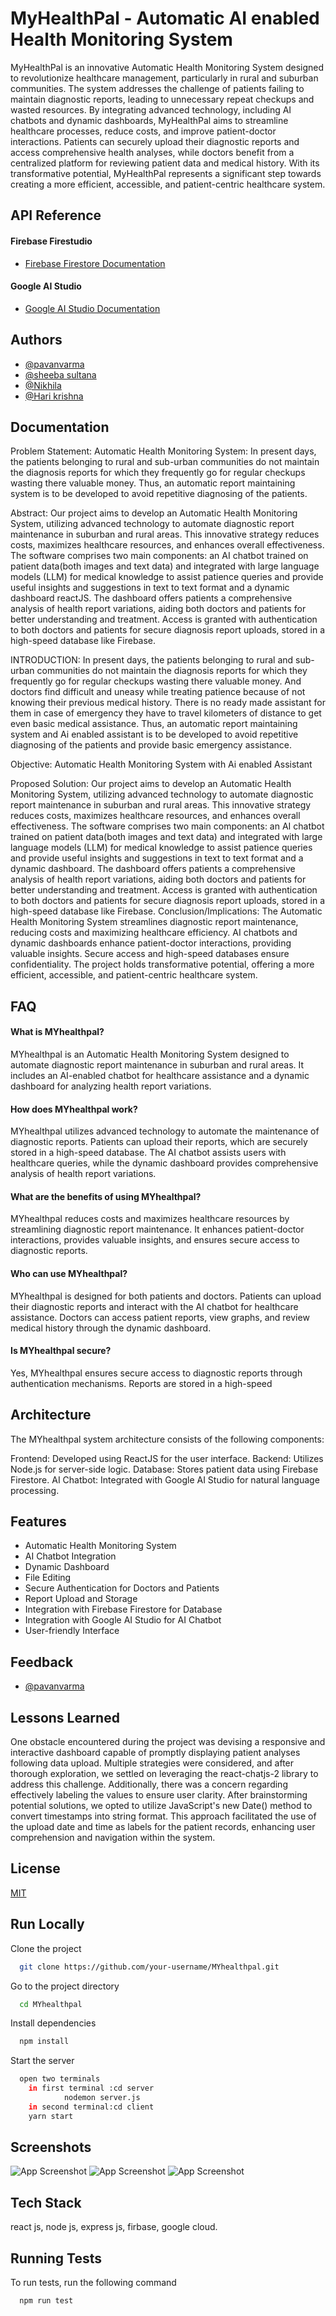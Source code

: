 
# MyHealthPal - Automatic AI enabled Health Monitoring System

MyHealthPal is an innovative Automatic Health Monitoring System designed to revolutionize healthcare management, particularly in rural and suburban communities. The system addresses the challenge of patients failing to maintain diagnostic reports, leading to unnecessary repeat checkups and wasted resources. By integrating advanced technology, including AI chatbots and dynamic dashboards, MyHealthPal aims to streamline healthcare processes, reduce costs, and improve patient-doctor interactions. Patients can securely upload their diagnostic reports and access comprehensive health analyses, while doctors benefit from a centralized platform for reviewing patient data and medical history. With its transformative potential, MyHealthPal represents a significant step towards creating a more efficient, accessible, and patient-centric healthcare system.

## API Reference

#### Firebase Firestudio
- [Firebase Firestore Documentation](https://firebase.google.com/docs/firestore)

#### Google AI Studio
- [Google AI Studio Documentation](https://ai.google/studio)





## Authors

- [@pavanvarma](https://github.com/PavanVarma474)
- [@sheeba sultana](https://github.com/SHEEBASULTANA)
- [@Nikhila ](https://github.com/nikhila-lanke)
- [@Hari krishna](https://github.com/Hari-Thakur)


## Documentation
Problem Statement:
Automatic Health Monitoring System: In present days, the patients belonging to rural and sub-urban communities do not maintain the diagnosis reports for which they frequently go for regular checkups wasting there valuable money. Thus, an automatic report maintaining system is to be developed to avoid repetitive diagnosing of the patients. 

Abstract:
Our project aims to develop an Automatic Health Monitoring System, utilizing advanced technology to automate diagnostic report maintenance in suburban and rural areas. This innovative strategy reduces costs, maximizes healthcare resources, and enhances overall effectiveness. The software comprises two main components: an AI chatbot trained on patient data(both images and text data) and integrated with large language models (LLM) for medical knowledge to assist patience queries and provide useful insights and suggestions in text to text format and a dynamic dashboard reactJS. The dashboard offers patients a comprehensive analysis of health report variations, aiding both doctors and patients for better understanding and treatment. Access is granted with authentication to both doctors and patients for secure diagnosis report uploads, stored in a high-speed database like Firebase.

INTRODUCTION:
In present days, the patients belonging to rural and sub-urban communities do not maintain the diagnosis reports for which they frequently go for regular checkups wasting there valuable money. And doctors find difficult and uneasy while treating patience because of not knowing their previous medical history. There is no ready made assistant for them in case of emergency they have to travel kilometers of distance to get even basic medical assistance. Thus, an automatic report maintaining system and Ai enabled assistant is to be developed to avoid repetitive diagnosing of the patients and provide basic emergency assistance. 

Objective:
Automatic Health Monitoring System with Ai enabled Assistant

Proposed Solution:
Our project aims to develop an Automatic Health Monitoring System, utilizing advanced technology to automate diagnostic report maintenance in suburban and rural areas. This innovative strategy reduces costs, maximizes healthcare resources, and enhances overall effectiveness. The software comprises two main components: an AI chatbot trained on patient data(both images and text data) and integrated with large language models (LLM) for medical knowledge to assist patience queries and provide useful insights and suggestions in text to text format and a dynamic dashboard. The dashboard offers patients a comprehensive analysis of health report variations, aiding both doctors and patients for better understanding and treatment. Access is granted with authentication to both doctors and patients for secure diagnosis report uploads, stored in a high-speed database like Firebase.
Conclusion/Implications:
The Automatic Health Monitoring System streamlines diagnostic report maintenance, reducing costs and maximizing healthcare efficiency. AI chatbots and dynamic dashboards enhance patient-doctor interactions, providing valuable insights. Secure access and high-speed databases ensure confidentiality. The project holds transformative potential, offering a more efficient, accessible, and patient-centric healthcare system.

## FAQ

#### What is MYhealthpal?
MYhealthpal is an Automatic Health Monitoring System designed to automate diagnostic report maintenance in suburban and rural areas. It includes an AI-enabled chatbot for healthcare assistance and a dynamic dashboard for analyzing health report variations.


#### How does MYhealthpal work?

MYhealthpal utilizes advanced technology to automate the maintenance of diagnostic reports. Patients can upload their reports, which are securely stored in a high-speed database. The AI chatbot assists users with healthcare queries, while the dynamic dashboard provides comprehensive analysis of health report variations.


#### What are the benefits of using MYhealthpal?
MYhealthpal reduces costs and maximizes healthcare resources by streamlining diagnostic report maintenance. It enhances patient-doctor interactions, provides valuable insights, and ensures secure access to diagnostic reports.
#### Who can use MYhealthpal?
MYhealthpal is designed for both patients and doctors. Patients can upload their diagnostic reports and interact with the AI chatbot for healthcare assistance. Doctors can access patient reports, view graphs, and review medical history through the dynamic dashboard.
#### Is MYhealthpal secure?
Yes, MYhealthpal ensures secure access to diagnostic reports through authentication mechanisms. Reports are stored in a high-speed

## Architecture 
The MYhealthpal system architecture consists of the following components:

Frontend: Developed using ReactJS for the user interface.
Backend: Utilizes Node.js  for server-side logic.
Database: Stores patient data using Firebase Firestore.
AI Chatbot: Integrated with Google AI Studio for natural language processing.
## Features

- Automatic Health Monitoring System
- AI Chatbot Integration
- Dynamic Dashboard
- File Editing
- Secure Authentication for Doctors and Patients
- Report Upload and Storage
- Integration with Firebase Firestore for Database
- Integration with Google AI Studio for AI Chatbot
- User-friendly Interface


## Feedback

- [@pavanvarma](https://github.com/PavanVarma474)


## Lessons Learned

One obstacle encountered during the project was devising a responsive and interactive dashboard capable of promptly displaying patient analyses following data upload. Multiple strategies were considered, and after thorough exploration, we settled on leveraging the react-chatjs-2 library to address this challenge. Additionally, there was a concern regarding effectively labeling the values to ensure user clarity. After brainstorming potential solutions, we opted to utilize JavaScript's new Date() method to convert timestamps into string format. This approach facilitated the use of the upload date and time as labels for the patient records, enhancing user comprehension and navigation within the system.


## License

[MIT](https://choosealicense.com/licenses/mit/)


## Run Locally

Clone the project

```bash
  git clone https://github.com/your-username/MYhealthpal.git
```

Go to the project directory

```bash
  cd MYhealthpal
```

Install dependencies

```bash
  npm install
```

Start the server

```bash
  open two terminals
    in first terminal :cd server
            nodemon server.js
    in second terminal:cd client
    yarn start
```


## Screenshots

![App Screenshot](https://github.com/SHEEBASULTANA/MyHealthPal-/blob/main/test%20screenshots/homepage.jpeg?raw=true)
![App Screenshot](https://github.com/SHEEBASULTANA/MyHealthPal-/blob/main/test%20screenshots/file%20upoad%20edit%20values.jpeg?raw=true)
![App Screenshot](https://github.com/SHEEBASULTANA/MyHealthPal-/blob/main/test%20screenshots/graphs.jpeg?raw=true)


## Tech Stack

react js, 
node js,
express js,
firbase,
google cloud.
## Running Tests

To run tests, run the following command

```bash
  npm run test
```

